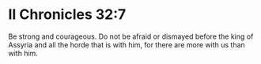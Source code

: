 # II Chronicles 32:7

Be strong and courageous. Do not be afraid or dismayed before the king of Assyria and all the horde that is with him, for there are more with us than with him.
